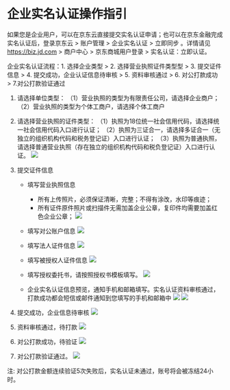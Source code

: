 # 企业实名认证操作指引

如果您是企业用户，可以在京东云直接提交实名认证申请；也可以在京东金融完成实名认证后，登录京东云 > 账户管理 > 企业实名认证 > 立即同步 。详情请见 https://biz.jd.com > 商户中心 > 京东商城用户登录 > 实名认证：立即认证。

企业实名认证流程：1. 选择企业类型  > 2. 选择营业执照证件类型型  > 3. 提交证件信息 > 4. 提交成功，企业认证信息待审核 > 5. 资料审核通过 > 6. 对公打款成功 > 7.对公打款验证通过

 1. 请选择单位类型：
 （1）营业执照的类型为有限责任公司，请选择企业商户；
 （2）营业执照的类型为个体工商户，请选择个体工商户
 2. 请选择营业执照的证件类型：
 （1）执照为18位统一社会信用代码，请选择统一社会信用代码入口进行认证；
 （2）执照为三证合一，请选择多证合一（无独立的组织机构代码和税务登记证）入口进行认证；
 （3）执照为普通执照，请选择普通营业执照（存在独立的组织机构代码和税负登记证）入口进行认证。
![](../../../image/User/Real%20name%20verification/Business%20account%20verification/%E9%80%89%E6%8B%A9%E4%BC%81%E4%B8%9A%E7%B1%BB%E5%9E%8B.png)

 3. 提交证件信息

    - 填写营业执照信息
        - 所有上传照片，必须保证清晰，完整；不得有涂改，水印等痕迹；
         - 所有证件原件照片或扫描件无需加盖企业公章，复印件均需要加盖红色企业公章；
![](../../../image/User/Real%20name%20verification/Business%20account%20verification/%E5%A1%AB%E5%86%99%E8%90%A5%E4%B8%9A%E6%89%A7%E7%85%A7%E4%BF%A1%E6%81%AF.png)

    - 填写对公账户信息
![](../../../image/User/Real%20name%20verification/Business%20account%20verification/%E5%A1%AB%E5%86%99%E5%AF%B9%E5%85%AC%E8%B4%A6%E6%88%B7%E4%BF%A1%E6%81%AF.png)
    - 填写法人证件信息
![](../../../image/User/Real%20name%20verification/Business%20account%20verification/%E5%A1%AB%E5%86%99%E6%B3%95%E4%BA%BA%E8%AF%81%E4%BB%B6%E4%BF%A1%E6%81%AF.png)
    
    - 填写被授权人证件信息
![](../../../image/User/Real%20name%20verification/Business%20account%20verification/%E5%A1%AB%E5%86%99%E8%A2%AB%E6%8E%88%E6%9D%83%E4%BA%BA%E8%AF%81%E4%BB%B6%E4%BF%A1%E6%81%AF.png) 
    
    - 填写授权委托书，请按照授权书模板填写。
![](../../../image/User/Real%20name%20verification/Business%20account%20verification/%E5%A1%AB%E5%86%99%E6%8E%88%E6%9D%83%E5%A7%94%E6%89%98%E4%B9%A6%EF%BC%8C%E8%AF%B7%E6%8C%89%E7%85%A7%E6%8E%88%E6%9D%83%E4%B9%A6%E6%A8%A1%E6%9D%BF%E5%A1%AB%E5%86%99.png)
    
    - 企业实名认证信息预览，通知手机和邮箱填写。实名认证资料审核通过，打款成功都会短信或邮件通知到您填写的手机和邮箱中
![](../../../image/User/Real%20name%20verification/Business%20account%20verification/%E5%A1%AB%E5%86%99%E6%8E%88%E6%9D%83%E5%A7%94%E6%89%98%E4%B9%A6%EF%BC%8C%E8%AF%B7%E6%8C%89%E7%85%A7%E6%8E%88%E6%9D%83%E4%B9%A6%E6%A8%A1%E6%9D%BF%E5%A1%AB%E5%86%992.png)
![](../../../image/User/Real%20name%20verification/Business%20account%20verification/%E5%A1%AB%E5%86%99%E6%8E%88%E6%9D%83%E5%A7%94%E6%89%98%E4%B9%A6%EF%BC%8C%E8%AF%B7%E6%8C%89%E7%85%A7%E6%8E%88%E6%9D%83%E4%B9%A6%E6%A8%A1%E6%9D%BF%E5%A1%AB%E5%86%993.png) 

 4. 提交成功，企业信息待审核
![](../../../image/User/Real%20name%20verification/Business%20account%20verification/%E6%8F%90%E4%BA%A4%E6%88%90%E5%8A%9F%EF%BC%8C%E4%BC%81%E4%B8%9A%E4%BF%A1%E6%81%AF%E5%BE%85%E5%AE%A1%E6%A0%B8.png) 
 
 5. 资料审核通过，待打款
![](../../../image/User/Real%20name%20verification/Business%20account%20verification/%E8%B5%84%E6%96%99%E5%AE%A1%E6%A0%B8%E9%80%9A%E8%BF%87%EF%BC%8C%E5%BE%85%E6%89%93%E6%AC%BE.png)  

 6. 对公打款成功，待验证
![](../../../image/User/Real%20name%20verification/Business%20account%20verification/%E5%AF%B9%E5%85%AC%E6%89%93%E6%AC%BE%E6%88%90%E5%8A%9F%EF%BC%8C%E5%BE%85%E9%AA%8C%E8%AF%81.png)
 

 7. 对公打款验证通过。
![](../../../image/User/Real%20name%20verification/Business%20account%20verification/%E5%AF%B9%E5%85%AC%E6%89%93%E6%AC%BE%E9%AA%8C%E8%AF%81%E9%80%9A%E8%BF%87%E3%80%82.png)

注: 对公打款金额连续验证5次失败后，实名认证未通过，账号将会被冻结24小时。
